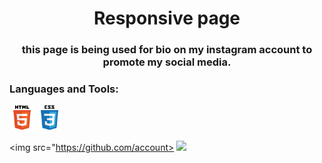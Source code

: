 <h1 align="center">Responsive page</h1>
<h3 align="center">this page is being used for bio on my instagram account to promote my social media.</h3>
<h3 align="left">Languages and Tools:</h3>
<p align="left">
<img src="https://raw.githubusercontent.com/teamedwardforever/Readme-Generator/71f25dd8b98329b168142a6b782a107b75eab178/svg/Skills/Frontend/html5-original-wordmark.svg" alt="HTML" width="40" height=" 40"/>
<img src="https://raw.githubusercontent.com/teamedwardforever/Readme-Generator/71f25dd8b98329b168142a6b782a107b75eab178/svg/Skills/Frontend/css3-original-wordmark.svg" alt="Css" width="40" height=" 40"/>
</p>

<img src="https://github.com/account> <img src="https://user-images .githubusercontent.com/73097560/115834477-dbab4500-a447-11eb-908a-139a6edaec5c.gif">
